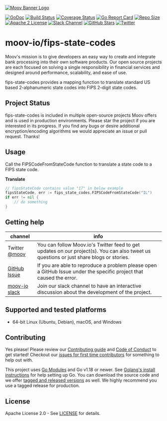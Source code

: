 [![Moov Banner Logo](https://user-images.githubusercontent.com/20115216/104214617-885b3c80-53ec-11eb-8ce0-9fc745fb5bfc.png)](https://github.com/moov-io)

<!--
<p align="center">
  <a href="https://moov-io.github.io/ach/">Project Documentation</a>
  ·
  <a href="https://moov-io.github.io/ach/api/#get-/files">API Endpoints</a>
  ·
  <a href="https://moov.io/blog/education/ach-api-guide/">API Guide</a>
  ·
  <a href="https://slack.moov.io/">Community</a>
  ·
  <a href="https://moov.io/blog/">Blog</a>
  <br>
  <br>
</p>
-->

[![GoDoc](https://godoc.org/github.com/moov-io/fips-state-codes?status.svg)](https://godoc.org/github.com/moov-io/fips-state-codes)
[![Build Status](https://github.com/moov-io/fips-state-codes/workflows/Go/badge.svg)](https://github.com/moov-io/fips-state-codes/actions)
[![Coverage Status](https://codecov.io/gh/moov-io/fips-state-codes/branch/master/graph/badge.svg)](https://codecov.io/gh/moov-io/fips-state-codes)
[![Go Report Card](https://goreportcard.com/badge/github.com/moov-io/fips-state-codes)](https://goreportcard.com/report/github.com/moov-io/fips-state-codes)
[![Repo Size](https://img.shields.io/github/languages/code-size/moov-io/fips-state-codes?label=project%20size)](https://github.com/moov-io/fips-state-codes)
[![Apache 2 License](https://img.shields.io/badge/license-Apache2-blue.svg)](https://raw.githubusercontent.com/moov-io/fips-state-codes/master/LICENSE)
[![Slack Channel](https://slack.moov.io/badge.svg?bg=e01563&fgColor=fffff)](https://slack.moov.io/)
[![GitHub Stars](https://img.shields.io/github/stars/moov-io/fips-state-codes)](https://github.com/moov-io/fips-state-codes)
[![Twitter](https://img.shields.io/twitter/follow/moov?style=social)](https://twitter.com/moov?lang=en)

# moov-io/fips-state-codes
Moov's mission is to give developers an easy way to create and integrate bank processing into their own software products. Our open source projects are each focused on solving a single responsibility in financial services and designed around performance, scalability, and ease of use.

fips-state-codes provides a mapping function to translate standard US based 2-alphanumeric state codes into FIPS 2-digit state codes.

## Project Status

fips-state-codes is included in multiple open-source projects Moov offers and is used in production environments. Please star the project if you are interested in its progress. If you find any bugs or desire additional encryption/encoding algorithms we would appreciate an issue or pull request. Thanks!

## Usage

Call the FIPSCodeFromStateCode function to translate a state code to a FIPS state code.

**Translate**
```go
// fipsStateCode contains value "17" in below example
fipsStateCode, err := fips_state_codes.FIPSCodeFromStateCode("IL")
if err != nil {
    // do something
}
```

## Getting help

channel | info
 ------- | -------
Twitter [@moov](https://twitter.com/moov)	| You can follow Moov.io's Twitter feed to get updates on our project(s). You can also tweet us questions or just share blogs or stories.
[GitHub Issue](https://github.com/moov-io/fips-state-codes/issues/new) | If you are able to reproduce a problem please open a GitHub Issue under the specific project that caused the error.
[moov-io slack](https://slack.moov.io/) | Join our slack channel to have an interactive discussion about the development of the project.

## Supported and tested platforms

- 64-bit Linux (Ubuntu, Debian), macOS, and Windows

## Contributing

Yes please! Please review our [Contributing guide](CONTRIBUTING.md) and [Code of Conduct](https://github.com/moov-io/ach/blob/master/CODE_OF_CONDUCT.md) to get started! Checkout our [issues for first time contributors](https://github.com/moov-io/watchman/contribute) for something to help out with.

This project uses [Go Modules](https://go.dev/blog/using-go-modules) and Go v1.18 or newer. See [Golang's install instructions](https://golang.org/doc/install) for help setting up Go. You can download the source code and we offer [tagged and released versions](https://github.com/moov-io/ach/releases/latest) as well. We highly recommend you use a tagged release for production.

## License

Apache License 2.0 - See [LICENSE](LICENSE) for details.
